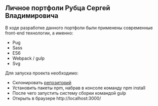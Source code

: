 ## Личное портфоли Рубца Сергей Владимировича

В ходе разработке данного портфоли были применены современные front-end
технологии, а именно:

* Pug
* Sass
* ES6
* Webpack / gulp
* Svg

Для запуска проекта необходимо:

* Склонировать [репозиторий](https://github.com/sergeyamator/rubets.git)
* Установить пакеты npm, набрав в консоле команду npm install
* После чего запустить систему сборки командой gulp
* Открыть в браузере http://localhost:3000/